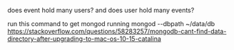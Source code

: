 does event hold many users?
and does user hold many events?




run this command to get mongod running
mongod --dbpath ~/data/db
https://stackoverflow.com/questions/58283257/mongodb-cant-find-data-directory-after-upgrading-to-mac-os-10-15-catalina